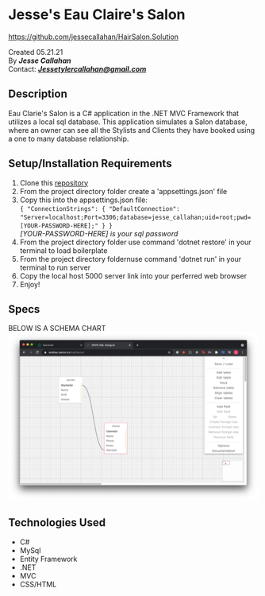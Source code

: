 # Jesse's Eau Claire's Salon
https://github.com/jessecallahan/HairSalon.Solution

Created 05.21.21</br>
By _**Jesse Callahan**_</br>
Contact: _**Jessetylercallahan@gmail.com**_</br>

## Description
Eau Clarie's Salon is a C# application in the .NET MVC Framework that utilizes a local sql database. This application simulates a Salon database, where an owner can see all the Stylists and Clients they have booked using a one to many database relationship. 

## Setup/Installation Requirements

1. Clone this [repository](https://github.com/jessecallahan/HairSalon.Solution)
2. From the project directory folder create a 'appsettings.json' file
3. Copy this into the appsettings.json file:<br/>  `{
    "ConnectionStrings": {
        "DefaultConnection": "Server=localhost;Port=3306;database=jesse_callahan;uid=root;pwd=[YOUR-PASSWORD-HERE];"
    }
}`<br/>  *[YOUR-PASSWORD-HERE] is your sql password*
4. From the project directory folder use command 'dotnet restore' in your terminal to load boilerplate
5. From the project directory foldernuse command 'dotnet run' in your terminal to run server
6. Copy the local host 5000 server link into your perferred web browser
7. Enjoy!

## Specs
BELOW IS A SCHEMA CHART
![image info](./HairSalon/wwwroot/images/schema_pic.png)
## Technologies Used
* C#
* MySql
* Entity Framework
* .NET
* MVC
* CSS/HTML


